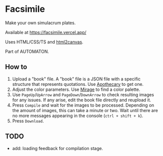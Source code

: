 # Facsimile

Make your own simulacrum plates. 

Available at https://facsimile.vercel.app/

Uses HTML/CSS/TS and [html2canvas](https://html2canvas.hertzen.com/). 

Part of AUTOMATON.

## How to

1.  Upload a "book" file. A "book" file is a JSON file with a specific structure that represents quotations. Use [Apothecary](https://github.com/noah-art3mis/apothecary) to get one.
1.  Adjust the color parameters. Use [Mirage](https://github.com/noah-art3mis/mirage) to find a color palette.
1.  Use `PageUp`/`UpArrow` and `PageDown`/`DownArrow` to check resulting images for any issues. If any arise, edit the book file directly and reupload it.
1.  Press `Compile` and wait for the images to be processed. Depending on the amount of images, this can take a minute or two. Wait until there are no more messages appearing in the console (`ctrl + shift + k`).
1.  Press `Download`.

## TODO

-   add: loading feedback for compilation stage.